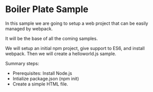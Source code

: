 # Boiler Plate Sample

In this sample we are going to setup a web project that can be easily managed
by webpack.

It will be the base of all the coming samples.

We will setup an initial npm project, give support to ES6, and install webpack.
Then we will create a helloworld.js sample.

Summary steps:
 - Prerequisites: Install Node.js
 - Intialize package.json (npm init)
 - Create a simple HTML file.
